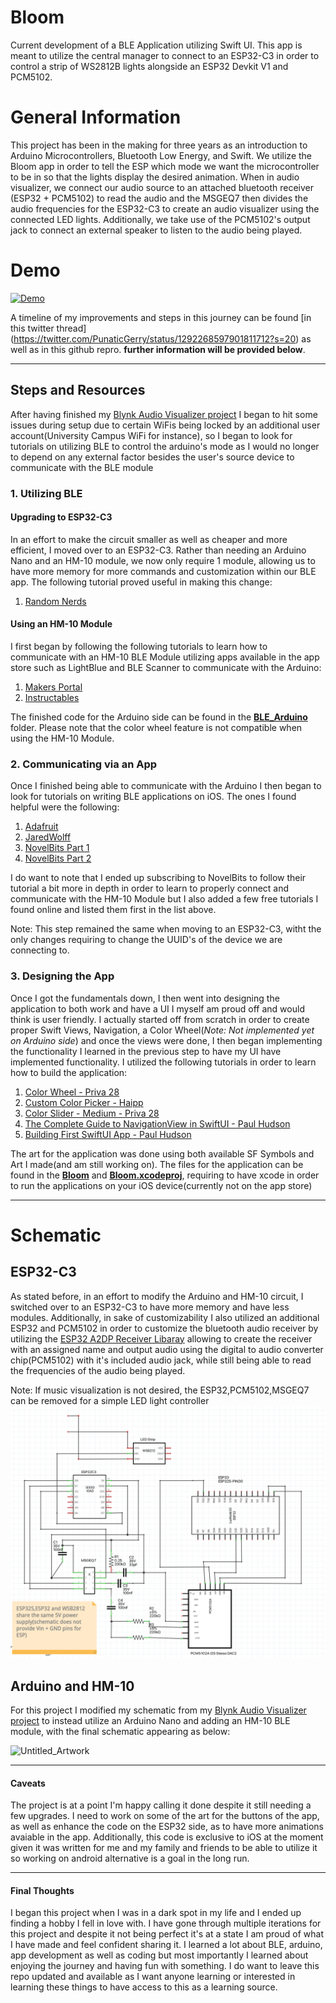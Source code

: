 # Bloom
Current development of a BLE Application utilizing Swift UI. This app is meant to utilize the central manager to connect to an ESP32-C3 in order to control a strip of WS2812B lights alongside an ESP32 Devkit V1 and PCM5102.

# General Information
This project has been in the making for three years as an introduction to Arduino Microcontrollers, Bluetooth Low Energy, and Swift. We utilize the Bloom app in order to tell the ESP which mode we want the microcontroller to be in so that the lights display the desired animation. When in audio visualizer, we connect our audio source to an attached bluetooth receiver (ESP32 + PCM5102) to read the audio and the MSGEQ7 then divides the audio frequencies for the ESP32-C3 to create an audio visualizer using the connected LED lights. Additionally, we take use of the PCM5102's output jack to connect an external speaker to listen to the audio being played. 


# Demo
[![Demo](https://img.youtube.com/vi/ml52ldNw_ss/maxresdefault.jpg)](https://youtu.be/ml52ldNw_ss)

A timeline of my improvements and steps in this journey can be found [in this twitter thread] (https://twitter.com/PunaticGerry/status/1292268597901811712?s=20) as well as in this github repro.
**further information will be provided below**.
 
 ---
 ## Steps and Resources
  After having finished my [Blynk Audio Visualizer project](https://github.com/Gcerpa01/Blynk-Audio-Visualizer) I began to hit some issues during setup due to certain WiFis being locked by an additional user account(University Campus WiFi for instance), so I began to look for tutorials on utilizing BLE to control the arduino's mode as I would no longer to depend on any external factor besides the user's source device to communicate with the BLE module
  
### 1. Utilizing BLE

 #### Upgrading to ESP32-C3
 In an effort to make the circuit smaller as well as cheaper and more efficient, I moved over to an ESP32-C3. Rather than needing an Arduino Nano and an HM-10 module, we now only require 1 module, allowing us to have more memory for more commands and customization within our BLE app. The following tutorial proved useful in making this change:
1. [Random Nerds](https://randomnerdtutorials.com/esp32-bluetooth-low-energy-ble-arduino-ide/)


 #### Using an HM-10 Module
 I first began by following the following tutorials to learn how to communicate with an HM-10 BLE Module utilizing apps available in the app store such as LightBlue and BLE Scanner to communicate with the Arduino:
1. [Makers Portal](https://makersportal.com/blog/2019/10/14/bluetooth-module-with-arduino)
2. [Instructables](https://www.instructables.com/WS2812-controlled-with-Bluetooth-and-Arduino)
 
The finished code for the Arduino side can be found in the [**BLE_Arduino**](https://github.com/Gcerpa01/Bloom/tree/main/BLE_Arduino) folder. Please note that the color wheel feature is not compatible when using the HM-10 Module.
 
### 2. Communicating via an App
 Once I finished being able to communicate with the Arduino I then began to look for tutorials on writing BLE applications on iOS. The ones I found helpful were the following:
1. [Adafruit](https://learn.adafruit.com/build-a-bluetooth-app-using-swift-5/communication)
2. [JaredWolff](https://www.jaredwolff.com/the-ultimate-how-to-bluetooth-swift-with-hardware-in-20-minutes/)
3. [NovelBits Part 1](https://novelbits.io/intro-ble-mobile-development-ios/)
4. [NovelBits Part 2](https://novelbits.io/intro-ble-mobile-development-ios-part-2/)

 I do want to note that I ended up subscribing to NovelBits to follow their tutorial a bit more in depth in order to learn to properly connect and communicate with the HM-10 Module but I also added a few free tutorials I found online and listed them first in the list above.
 
Note: This step remained the same when moving to an ESP32-C3, witht the only changes requiring to change the UUID's of the device we are connecting to. 

### 3. Designing the App
 Once I got the fundamentals down, I then went into designing the application to both work and have a UI I myself am proud off and would think is user friendly. I actually started off from scratch in order to create proper Swift Views, Navigation, a Color Wheel(*Note: Not implemented yet on Arduino side*) and once the views were done, I then began implementing the functionality I learned in the previous step to have my UI have implemented functionality. I utilized the following tutorials in order to learn how to build the application:
 1. [Color Wheel - Priva 28](https://github.com/Priva28/SwiftUIColourWheel)
 2. [Custom Color Picker - Haipp](https://youtu.be/dPQM332JOWY)
 3. [Color Slider - Medium - Priva 28](https://priva28.medium.com/making-a-custom-slider-in-swiftui-db440cd6d88c)
 4. [The Complete Guide to NavigationView in SwiftUI - Paul Hudson](https://youtu.be/nA6Jo6YnL9g)
 5. [Building First SwiftUI App - Paul Hudson](https://www.youtube.com/watch?v=aP-SQXTtWhY)
 
 The art for the application was done using both available SF Symbols and Art I made(and am still working on). The files for the application can be found in the [**Bloom**](https://github.com/Gcerpa01/Bloom/tree/main/Bloom) and [**Bloom.xcodeproj**](https://github.com/Gcerpa01/Bloom/tree/main/Bloom.xcodeproj), requiring to have xcode in order to run the applications on your iOS device(currently not on the app store)
 
 ---
 # Schematic
  ## ESP32-C3
 As stated before, in an effort to modify the Arduino and HM-10 circuit, I switched over to an ESP32-C3 to have more memory and have less modules. Additionally, in sake of customizability I also utilized an additional ESP32 and PCM5102 in order to customize the bluetooth audio receiver by utilizing the [ESP32 A2DP Receiver Libaray](https://github.com/pschatzmann/ESP32-A2DP) allowing to create the receiver with an assigned name and output audio using the digital to audio converter chip(PCM5102) with it's included audio jack, while still being able to read the frequencies of the audio being played.
 
 Note: If music visualization is not desired, the ESP32,PCM5102,MSGEQ7 can be removed for a simple LED light controller
 ![New Modular](https://github.com/Gcerpa01/Bloom/blob/ESP32/Schematic%20and%20PCB/Schematic.png?raw=true)
 
 ## Arduino and HM-10
For this project I modified my schematic from my [Blynk Audio Visualizer project](https://github.com/Gcerpa01/Blynk-Audio-Visualizer) to instead utilize an Arduino Nano and adding an HM-10 BLE module, with the final schematic appearing as below:

![Untitled_Artwork](https://user-images.githubusercontent.com/81593072/210277287-b5ef31b9-3f84-4afa-ab45-70813d645f0c.png)


---
#### Caveats
 The project is at a point I'm happy calling it done despite it still needing a few upgrades. I need to work on some of the art for the buttons of the app, as well as enhance the code on the ESP32 side, as to have more animations avaiable in the app. Additionally, this code is exclusive to iOS at the moment given it was written for me and my family and friends to be able to utilize it so working on android alternative is a goal in the long run. 

---
#### Final Thoughts
 I began this project when I was in a dark spot in my life and I ended up finding a hobby I fell in love with. I have gone through multiple iterations for this project and despite it not being perfect it's at a state I am proud of what I have made and feel confident sharing it. I learned a lot about BLE, arduino, app development as well as coding but most importantly I learned about enjoying the journey and having fun with something. I do want to leave this repo updated and available as I want anyone learning or interested in learning these things to have access to this as a learning source. 



